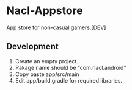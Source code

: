 # Nacl-Appstore
App store for non-casual gamers.[DEV]
## Development
1. Create an empty project.
2. Pakage name should be "com.nacl.android"
3. Copy paste app/src/main
4. Edit app/build.gradle for required libraries.

